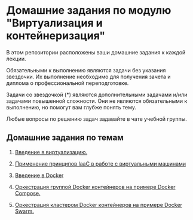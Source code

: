 # Домашние задания по модулю "Виртуализация и контейнеризация"

В этом репозитории расположены ваши домашние задания к каждой лекции. 

Обязательными к выполнению являются задачи без указания звездочки. Их выполнение необходимо для получения зачета и диплома о профессиональной переподготовке.

Задачи со звездочкой (*) являются дополнительными задачами и/или задачами повышенной сложности. Они не являются обязательными к выполнению, но помогут вам глубже понять тему.

Любые вопросы по решению задач задавайте в чате учебной группы.

## Домашние задания по темам

1. [Введение в виртуализацию.](05-virt-01-basics)

2. [Применение принципов IaaC в работе с виртуальными машинами](05-virt-02-iaac)

3. [Введение в Docker](05-virt-03-docker)

4. [Оркестрация группой Docker контейнеров на примере Docker Compose.](05-virt-04-docker-compose)

5. [ Оркестрация кластером Docker контейнеров на примере Docker Swarm.](05-virt-05-docker-swarm)
